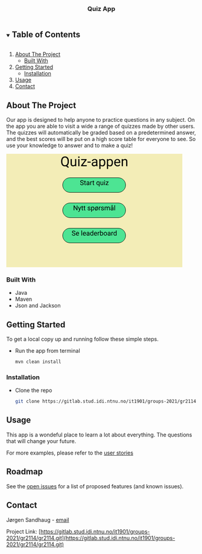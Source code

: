 <!-- PROJECT LOGO -->
<br />
<p align="center">

<h3 align="center">Quiz App</h3>


<!-- TABLE OF CONTENTS -->
<details open="open">
  <summary><h2 style="display: inline-block">Table of Contents</h2></summary>
  <ol>
    <li>
      <a href="#about-the-project">About The Project</a>
      <ul>
        <li><a href="#built-with">Built With</a></li>
      </ul>
    </li>
    <li>
      <a href="#getting-started">Getting Started</a>
      <ul>
        <li><a href="#installation">Installation</a></li>
      </ul>
    </li>
    <li><a href="#usage">Usage</a></li>
    <li><a href="#contact">Contact</a></li>
  </ol>
</details>



<!-- ABOUT THE PROJECT -->

## About The Project

<p>Our app is designed to help anyone to practice questions in any subject.
On the app you are able to visit a wide a range of quizzes made by other users. 
The quizzes will automatically be graded based on a predetermined answer, and the best scores will 
be put on a high score table for everyone to see.  
So use your knowledge to answer and to make a quiz!
</p>
<svg width="467" height="301" viewBox="0 0 467 301" fill="none" xmlns="http://www.w3.org/2000/svg">
<rect width="467" height="301" fill="#F3EDB7"/>
<path d="M165.947 21.0293C165.947 23.502 165.555 25.6348 164.77 27.4277C163.984 29.209 162.883 30.6035 161.465 31.6113L166.035 35.1973L163.732 37.3242L158.336 33.0352C157.492 33.2461 156.602 33.3516 155.664 33.3516C153.648 33.3516 151.861 32.8594 150.303 31.875C148.744 30.8789 147.531 29.4668 146.664 27.6387C145.809 25.7988 145.369 23.6719 145.346 21.2578V19.4121C145.346 16.9512 145.773 14.7773 146.629 12.8906C147.484 11.0039 148.691 9.5625 150.25 8.56641C151.82 7.55859 153.613 7.05469 155.629 7.05469C157.691 7.05469 159.502 7.55273 161.061 8.54883C162.631 9.54492 163.838 10.9805 164.682 12.8555C165.525 14.7188 165.947 16.8984 165.947 19.3945V21.0293ZM162.572 19.377C162.572 16.3652 161.969 14.0449 160.762 12.416C159.566 10.7754 157.855 9.95508 155.629 9.95508C153.508 9.95508 151.832 10.7695 150.602 12.3984C149.383 14.0156 148.756 16.2656 148.721 19.1484V21.0293C148.721 23.959 149.33 26.2676 150.549 27.9551C151.779 29.6426 153.484 30.4863 155.664 30.4863C157.844 30.4863 159.531 29.6953 160.727 28.1133C161.922 26.5195 162.537 24.2402 162.572 21.2754V19.377ZM182.383 31.1191C181.117 32.6074 179.26 33.3516 176.811 33.3516C174.783 33.3516 173.236 32.7656 172.17 31.5938C171.115 30.4102 170.582 28.6641 170.57 26.3555V13.9805H173.822V26.2676C173.822 29.1504 174.994 30.5918 177.338 30.5918C179.822 30.5918 181.475 29.666 182.295 27.8145V13.9805H185.547V33H182.453L182.383 31.1191ZM194.037 33H190.785V13.9805H194.037V33ZM190.521 8.93555C190.521 8.4082 190.68 7.96289 190.996 7.59961C191.324 7.23633 191.805 7.05469 192.438 7.05469C193.07 7.05469 193.551 7.23633 193.879 7.59961C194.207 7.96289 194.371 8.4082 194.371 8.93555C194.371 9.46289 194.207 9.90234 193.879 10.2539C193.551 10.6055 193.07 10.7812 192.438 10.7812C191.805 10.7812 191.324 10.6055 190.996 10.2539C190.68 9.90234 190.521 9.46289 190.521 8.93555ZM202.316 30.3457H213.443V33H198.344V30.6094L208.838 16.6699H198.502V13.9805H212.916V16.2832L202.316 30.3457ZM223.885 23.4551H215.307V20.8008H223.885V23.4551ZM238.809 33C238.621 32.625 238.469 31.957 238.352 30.9961C236.84 32.5664 235.035 33.3516 232.938 33.3516C231.062 33.3516 229.521 32.8242 228.314 31.7695C227.119 30.7031 226.521 29.3555 226.521 27.7266C226.521 25.7461 227.271 24.2109 228.771 23.1211C230.283 22.0195 232.404 21.4688 235.135 21.4688H238.299V19.9746C238.299 18.8379 237.959 17.9355 237.279 17.2676C236.6 16.5879 235.598 16.248 234.273 16.248C233.113 16.248 232.141 16.541 231.355 17.127C230.57 17.7129 230.178 18.4219 230.178 19.2539H226.908C226.908 18.3047 227.242 17.3906 227.91 16.5117C228.59 15.6211 229.504 14.918 230.652 14.4023C231.812 13.8867 233.084 13.6289 234.467 13.6289C236.658 13.6289 238.375 14.1797 239.617 15.2812C240.859 16.3711 241.504 17.877 241.551 19.7988V28.5527C241.551 30.2988 241.773 31.6875 242.219 32.7188V33H238.809ZM233.412 30.5215C234.432 30.5215 235.398 30.2578 236.312 29.7305C237.227 29.2031 237.889 28.5176 238.299 27.6738V23.7715H235.75C231.766 23.7715 229.773 24.9375 229.773 27.2695C229.773 28.2891 230.113 29.0859 230.793 29.6602C231.473 30.2344 232.346 30.5215 233.412 30.5215ZM262.715 23.7012C262.715 26.5957 262.053 28.9277 260.729 30.6973C259.404 32.4668 257.611 33.3516 255.35 33.3516C253.041 33.3516 251.225 32.6191 249.9 31.1543V40.3125H246.648V13.9805H249.619L249.777 16.0898C251.102 14.4492 252.941 13.6289 255.297 13.6289C257.582 13.6289 259.387 14.4902 260.711 16.2129C262.047 17.9355 262.715 20.332 262.715 23.4023V23.7012ZM259.463 23.332C259.463 21.1875 259.006 19.4941 258.092 18.252C257.178 17.0098 255.924 16.3887 254.33 16.3887C252.361 16.3887 250.885 17.2617 249.9 19.0078V28.0957C250.873 29.8301 252.361 30.6973 254.365 30.6973C255.924 30.6973 257.16 30.082 258.074 28.8516C259 27.6094 259.463 25.7695 259.463 23.332ZM282.93 23.7012C282.93 26.5957 282.268 28.9277 280.943 30.6973C279.619 32.4668 277.826 33.3516 275.564 33.3516C273.256 33.3516 271.439 32.6191 270.115 31.1543V40.3125H266.863V13.9805H269.834L269.992 16.0898C271.316 14.4492 273.156 13.6289 275.512 13.6289C277.797 13.6289 279.602 14.4902 280.926 16.2129C282.262 17.9355 282.93 20.332 282.93 23.4023V23.7012ZM279.678 23.332C279.678 21.1875 279.221 19.4941 278.307 18.252C277.393 17.0098 276.139 16.3887 274.545 16.3887C272.576 16.3887 271.1 17.2617 270.115 19.0078V28.0957C271.088 29.8301 272.576 30.6973 274.58 30.6973C276.139 30.6973 277.375 30.082 278.289 28.8516C279.215 27.6094 279.678 25.7695 279.678 23.332ZM294.971 33.3516C292.393 33.3516 290.295 32.5078 288.678 30.8203C287.061 29.1211 286.252 26.8535 286.252 24.0176V23.4199C286.252 21.5332 286.609 19.8516 287.324 18.375C288.051 16.8867 289.059 15.7266 290.348 14.8945C291.648 14.0508 293.055 13.6289 294.566 13.6289C297.039 13.6289 298.961 14.4434 300.332 16.0723C301.703 17.7012 302.389 20.0332 302.389 23.0684V24.4219H289.504C289.551 26.2969 290.096 27.8145 291.139 28.9746C292.193 30.123 293.529 30.6973 295.146 30.6973C296.295 30.6973 297.268 30.4629 298.064 29.9941C298.861 29.5254 299.559 28.9043 300.156 28.1309L302.143 29.6777C300.549 32.127 298.158 33.3516 294.971 33.3516ZM294.566 16.3008C293.254 16.3008 292.152 16.7812 291.262 17.7422C290.371 18.6914 289.82 20.0273 289.609 21.75H299.137V21.5039C299.043 19.8516 298.598 18.5742 297.801 17.6719C297.004 16.7578 295.926 16.3008 294.566 16.3008ZM309.244 13.9805L309.35 16.3711C310.803 14.543 312.701 13.6289 315.045 13.6289C319.064 13.6289 321.092 15.8965 321.127 20.4316V33H317.875V20.4141C317.863 19.043 317.547 18.0293 316.926 17.373C316.316 16.7168 315.361 16.3887 314.061 16.3887C313.006 16.3887 312.08 16.6699 311.283 17.2324C310.486 17.7949 309.865 18.5332 309.42 19.4473V33H306.168V13.9805H309.244Z" fill="black"/>
<rect x="149.5" y="130.5" width="167" height="39" rx="19.5" fill="#4DE493" stroke="black"/>
<path d="M188.562 150H186.865L180.423 140.139V150H178.727V137.203H180.423L186.883 147.108V137.203H188.562V150ZM194.415 147.618L196.63 140.49H198.37L194.547 151.468C193.955 153.05 193.015 153.841 191.726 153.841L191.418 153.814L190.812 153.7V152.382L191.251 152.417C191.802 152.417 192.229 152.306 192.534 152.083C192.845 151.86 193.1 151.453 193.299 150.861L193.659 149.895L190.267 140.49H192.042L194.415 147.618ZM202.035 138.188V140.49H203.811V141.747H202.035V147.645C202.035 148.025 202.114 148.312 202.272 148.506C202.431 148.693 202.7 148.787 203.081 148.787C203.269 148.787 203.526 148.752 203.854 148.682V150C203.427 150.117 203.011 150.176 202.606 150.176C201.88 150.176 201.332 149.956 200.963 149.517C200.594 149.077 200.409 148.453 200.409 147.645V141.747H198.678V140.49H200.409V138.188H202.035ZM207.924 138.188V140.49H209.699V141.747H207.924V147.645C207.924 148.025 208.003 148.312 208.161 148.506C208.319 148.693 208.589 148.787 208.97 148.787C209.157 148.787 209.415 148.752 209.743 148.682V150C209.315 150.117 208.899 150.176 208.495 150.176C207.769 150.176 207.221 149.956 206.852 149.517C206.482 149.077 206.298 148.453 206.298 147.645V141.747H204.566V140.49H206.298V138.188H207.924ZM221.608 147.478C221.608 147.038 221.441 146.698 221.107 146.458C220.779 146.212 220.202 146.001 219.376 145.825C218.556 145.649 217.902 145.438 217.416 145.192C216.936 144.946 216.578 144.653 216.344 144.313C216.115 143.974 216.001 143.569 216.001 143.101C216.001 142.321 216.329 141.662 216.985 141.123C217.647 140.584 218.491 140.314 219.517 140.314C220.595 140.314 221.468 140.593 222.136 141.149C222.81 141.706 223.146 142.418 223.146 143.285H221.512C221.512 142.84 221.321 142.456 220.94 142.134C220.565 141.812 220.091 141.65 219.517 141.65C218.925 141.65 218.462 141.779 218.128 142.037C217.794 142.295 217.627 142.632 217.627 143.048C217.627 143.44 217.782 143.736 218.093 143.936C218.403 144.135 218.963 144.325 219.771 144.507C220.586 144.688 221.245 144.905 221.749 145.157C222.253 145.409 222.625 145.714 222.865 146.071C223.111 146.423 223.234 146.854 223.234 147.363C223.234 148.213 222.895 148.896 222.215 149.411C221.535 149.921 220.653 150.176 219.569 150.176C218.808 150.176 218.134 150.041 217.548 149.771C216.962 149.502 216.502 149.127 216.168 148.646C215.84 148.16 215.676 147.636 215.676 147.073H217.302C217.331 147.618 217.548 148.052 217.952 148.374C218.362 148.69 218.901 148.849 219.569 148.849C220.185 148.849 220.677 148.726 221.046 148.479C221.421 148.228 221.608 147.894 221.608 147.478ZM233.386 145.351C233.386 146.798 233.055 147.964 232.393 148.849C231.73 149.733 230.834 150.176 229.703 150.176C228.549 150.176 227.641 149.81 226.979 149.077V153.656H225.353V140.49H226.838L226.917 141.545C227.579 140.725 228.499 140.314 229.677 140.314C230.819 140.314 231.722 140.745 232.384 141.606C233.052 142.468 233.386 143.666 233.386 145.201V145.351ZM231.76 145.166C231.76 144.094 231.531 143.247 231.074 142.626C230.617 142.005 229.99 141.694 229.193 141.694C228.209 141.694 227.471 142.131 226.979 143.004V147.548C227.465 148.415 228.209 148.849 229.211 148.849C229.99 148.849 230.608 148.541 231.065 147.926C231.528 147.305 231.76 146.385 231.76 145.166ZM235.029 145.157C235.029 144.226 235.208 143.391 235.565 142.652C235.929 141.908 236.438 141.334 237.095 140.93C237.757 140.52 238.507 140.314 239.345 140.314C239.989 140.314 240.587 140.438 241.138 140.684L241.779 139.383H242.869L241.973 141.185C243.115 142.087 243.687 143.476 243.687 145.351C243.687 146.276 243.505 147.111 243.142 147.855C242.778 148.6 242.269 149.174 241.612 149.578C240.956 149.977 240.206 150.176 239.362 150.176C238.753 150.176 238.196 150.073 237.692 149.868L237.042 151.178H235.952L236.831 149.394C235.63 148.521 235.029 147.108 235.029 145.157ZM236.655 145.351C236.655 146.487 236.939 147.381 237.508 148.031L240.522 141.932C240.159 141.744 239.767 141.65 239.345 141.65C238.536 141.65 237.886 141.97 237.394 142.608C236.901 143.247 236.655 144.161 236.655 145.351ZM242.052 145.157C242.052 144.091 241.797 143.232 241.287 142.582L238.299 148.629C238.621 148.775 238.976 148.849 239.362 148.849C240.177 148.849 240.827 148.529 241.313 147.891C241.806 147.246 242.052 146.382 242.052 145.298V145.157ZM250.252 141.949C250.006 141.908 249.739 141.888 249.452 141.888C248.386 141.888 247.662 142.342 247.281 143.25V150H245.655V140.49H247.237L247.264 141.589C247.797 140.739 248.553 140.314 249.531 140.314C249.848 140.314 250.088 140.355 250.252 140.438V141.949ZM257.292 147.478C257.292 147.038 257.125 146.698 256.791 146.458C256.463 146.212 255.886 146.001 255.06 145.825C254.239 145.649 253.586 145.438 253.1 145.192C252.619 144.946 252.262 144.653 252.027 144.313C251.799 143.974 251.685 143.569 251.685 143.101C251.685 142.321 252.013 141.662 252.669 141.123C253.331 140.584 254.175 140.314 255.2 140.314C256.278 140.314 257.151 140.593 257.819 141.149C258.493 141.706 258.83 142.418 258.83 143.285H257.195C257.195 142.84 257.005 142.456 256.624 142.134C256.249 141.812 255.774 141.65 255.2 141.65C254.608 141.65 254.146 141.779 253.812 142.037C253.478 142.295 253.311 142.632 253.311 143.048C253.311 143.44 253.466 143.736 253.776 143.936C254.087 144.135 254.646 144.325 255.455 144.507C256.27 144.688 256.929 144.905 257.433 145.157C257.937 145.409 258.309 145.714 258.549 146.071C258.795 146.423 258.918 146.854 258.918 147.363C258.918 148.213 258.578 148.896 257.898 149.411C257.219 149.921 256.337 150.176 255.253 150.176C254.491 150.176 253.817 150.041 253.231 149.771C252.646 149.502 252.186 149.127 251.852 148.646C251.523 148.16 251.359 147.636 251.359 147.073H252.985C253.015 147.618 253.231 148.052 253.636 148.374C254.046 148.69 254.585 148.849 255.253 148.849C255.868 148.849 256.36 148.726 256.729 148.479C257.104 148.228 257.292 147.894 257.292 147.478ZM262.565 140.49L262.609 141.545C263.307 140.725 264.247 140.314 265.431 140.314C266.761 140.314 267.666 140.824 268.146 141.844C268.463 141.387 268.873 141.018 269.377 140.736C269.887 140.455 270.487 140.314 271.179 140.314C273.265 140.314 274.325 141.419 274.36 143.628V150H272.734V143.725C272.734 143.045 272.579 142.538 272.269 142.204C271.958 141.864 271.437 141.694 270.704 141.694C270.101 141.694 269.6 141.876 269.201 142.239C268.803 142.597 268.571 143.08 268.507 143.689V150H266.872V143.769C266.872 142.386 266.195 141.694 264.842 141.694C263.775 141.694 263.046 142.148 262.653 143.057V150H261.027V140.49H262.565ZM282.692 150C282.599 149.812 282.522 149.479 282.464 148.998C281.708 149.783 280.806 150.176 279.757 150.176C278.819 150.176 278.049 149.912 277.445 149.385C276.848 148.852 276.549 148.178 276.549 147.363C276.549 146.373 276.924 145.605 277.674 145.061C278.43 144.51 279.49 144.234 280.855 144.234H282.438V143.487C282.438 142.919 282.268 142.468 281.928 142.134C281.588 141.794 281.087 141.624 280.425 141.624C279.845 141.624 279.358 141.771 278.966 142.063C278.573 142.356 278.377 142.711 278.377 143.127H276.742C276.742 142.652 276.909 142.195 277.243 141.756C277.583 141.311 278.04 140.959 278.614 140.701C279.194 140.443 279.83 140.314 280.521 140.314C281.617 140.314 282.476 140.59 283.097 141.141C283.718 141.686 284.04 142.438 284.063 143.399V147.776C284.063 148.649 284.175 149.344 284.397 149.859V150H282.692ZM279.994 148.761C280.504 148.761 280.987 148.629 281.444 148.365C281.901 148.102 282.232 147.759 282.438 147.337V145.386H281.163C279.171 145.386 278.175 145.969 278.175 147.135C278.175 147.645 278.345 148.043 278.685 148.33C279.024 148.617 279.461 148.761 279.994 148.761ZM282.587 137.528C282.587 138.038 282.405 138.466 282.042 138.812C281.679 139.151 281.23 139.321 280.697 139.321C280.158 139.321 279.707 139.148 279.344 138.803C278.986 138.457 278.808 138.032 278.808 137.528C278.808 137.024 278.986 136.594 279.344 136.236C279.707 135.879 280.158 135.7 280.697 135.7C281.236 135.7 281.685 135.879 282.042 136.236C282.405 136.594 282.587 137.024 282.587 137.528ZM279.678 137.528C279.678 137.804 279.774 138.041 279.968 138.24C280.167 138.439 280.41 138.539 280.697 138.539C280.979 138.539 281.219 138.442 281.418 138.249C281.617 138.056 281.717 137.815 281.717 137.528C281.717 137.241 281.617 136.998 281.418 136.799C281.225 136.594 280.984 136.491 280.697 136.491C280.404 136.491 280.161 136.594 279.968 136.799C279.774 137.004 279.678 137.247 279.678 137.528ZM288.379 150H286.753V136.5H288.379V150Z" fill="black"/>
<rect x="149.5" y="197.5" width="167" height="39" rx="19.5" fill="#4DE493" stroke="black"/>
<path d="M178.524 211.296C177.077 210.88 176.022 210.37 175.36 209.767C174.704 209.157 174.376 208.407 174.376 207.517C174.376 206.509 174.777 205.677 175.58 205.021C176.389 204.358 177.438 204.027 178.727 204.027C179.605 204.027 180.388 204.197 181.073 204.537C181.765 204.877 182.298 205.346 182.673 205.943C183.054 206.541 183.244 207.194 183.244 207.903H181.548C181.548 207.13 181.302 206.523 180.81 206.084C180.317 205.639 179.623 205.416 178.727 205.416C177.895 205.416 177.244 205.601 176.775 205.97C176.312 206.333 176.081 206.84 176.081 207.49C176.081 208.012 176.301 208.454 176.74 208.817C177.186 209.175 177.938 209.503 178.999 209.802C180.065 210.101 180.897 210.432 181.495 210.795C182.099 211.152 182.544 211.571 182.831 212.052C183.124 212.532 183.271 213.098 183.271 213.748C183.271 214.785 182.866 215.617 182.058 216.244C181.249 216.865 180.168 217.176 178.814 217.176C177.936 217.176 177.115 217.009 176.354 216.675C175.592 216.335 175.003 215.872 174.587 215.286C174.177 214.7 173.972 214.035 173.972 213.291H175.668C175.668 214.064 175.952 214.677 176.521 215.128C177.095 215.573 177.859 215.796 178.814 215.796C179.705 215.796 180.388 215.614 180.862 215.251C181.337 214.888 181.574 214.393 181.574 213.766C181.574 213.139 181.354 212.655 180.915 212.315C180.476 211.97 179.679 211.63 178.524 211.296ZM189.133 217.176C187.844 217.176 186.795 216.754 185.986 215.91C185.178 215.061 184.773 213.927 184.773 212.509V212.21C184.773 211.267 184.952 210.426 185.31 209.688C185.673 208.943 186.177 208.363 186.821 207.947C187.472 207.525 188.175 207.314 188.931 207.314C190.167 207.314 191.128 207.722 191.813 208.536C192.499 209.351 192.842 210.517 192.842 212.034V212.711H186.399C186.423 213.648 186.695 214.407 187.217 214.987C187.744 215.562 188.412 215.849 189.221 215.849C189.795 215.849 190.281 215.731 190.68 215.497C191.078 215.263 191.427 214.952 191.726 214.565L192.719 215.339C191.922 216.563 190.727 217.176 189.133 217.176ZM188.931 208.65C188.274 208.65 187.724 208.891 187.278 209.371C186.833 209.846 186.558 210.514 186.452 211.375H191.216V211.252C191.169 210.426 190.946 209.787 190.548 209.336C190.149 208.879 189.61 208.65 188.931 208.65ZM200.963 217H199.337V203.5H200.963V217ZM207.52 217.176C206.23 217.176 205.182 216.754 204.373 215.91C203.564 215.061 203.16 213.927 203.16 212.509V212.21C203.16 211.267 203.339 210.426 203.696 209.688C204.06 208.943 204.563 208.363 205.208 207.947C205.858 207.525 206.562 207.314 207.317 207.314C208.554 207.314 209.515 207.722 210.2 208.536C210.886 209.351 211.229 210.517 211.229 212.034V212.711H204.786C204.81 213.648 205.082 214.407 205.604 214.987C206.131 215.562 206.799 215.849 207.607 215.849C208.182 215.849 208.668 215.731 209.066 215.497C209.465 215.263 209.813 214.952 210.112 214.565L211.105 215.339C210.309 216.563 209.113 217.176 207.52 217.176ZM207.317 208.65C206.661 208.65 206.11 208.891 205.665 209.371C205.22 209.846 204.944 210.514 204.839 211.375H209.603V211.252C209.556 210.426 209.333 209.787 208.935 209.336C208.536 208.879 207.997 208.65 207.317 208.65ZM218.989 217C218.896 216.812 218.819 216.479 218.761 215.998C218.005 216.783 217.103 217.176 216.054 217.176C215.116 217.176 214.346 216.912 213.742 216.385C213.145 215.852 212.846 215.178 212.846 214.363C212.846 213.373 213.221 212.605 213.971 212.061C214.727 211.51 215.787 211.234 217.152 211.234H218.734V210.487C218.734 209.919 218.564 209.468 218.225 209.134C217.885 208.794 217.384 208.624 216.722 208.624C216.142 208.624 215.655 208.771 215.263 209.063C214.87 209.356 214.674 209.711 214.674 210.127H213.039C213.039 209.652 213.206 209.195 213.54 208.756C213.88 208.311 214.337 207.959 214.911 207.701C215.491 207.443 216.127 207.314 216.818 207.314C217.914 207.314 218.772 207.59 219.394 208.141C220.015 208.686 220.337 209.438 220.36 210.399V214.776C220.36 215.649 220.472 216.344 220.694 216.859V217H218.989ZM216.291 215.761C216.801 215.761 217.284 215.629 217.741 215.365C218.198 215.102 218.529 214.759 218.734 214.337V212.386H217.46C215.468 212.386 214.472 212.969 214.472 214.135C214.472 214.645 214.642 215.043 214.981 215.33C215.321 215.617 215.758 215.761 216.291 215.761ZM222.514 212.166C222.514 210.707 222.859 209.535 223.551 208.65C224.242 207.76 225.147 207.314 226.267 207.314C227.38 207.314 228.262 207.695 228.912 208.457V203.5H230.538V217H229.044L228.965 215.98C228.314 216.777 227.409 217.176 226.249 217.176C225.147 217.176 224.248 216.725 223.551 215.822C222.859 214.92 222.514 213.742 222.514 212.289V212.166ZM224.14 212.351C224.14 213.429 224.362 214.272 224.808 214.882C225.253 215.491 225.868 215.796 226.653 215.796C227.685 215.796 228.438 215.333 228.912 214.407V210.039C228.426 209.143 227.679 208.694 226.671 208.694C225.874 208.694 225.253 209.002 224.808 209.617C224.362 210.232 224.14 211.144 224.14 212.351ZM237.016 217.176C235.727 217.176 234.678 216.754 233.869 215.91C233.061 215.061 232.656 213.927 232.656 212.509V212.21C232.656 211.267 232.835 210.426 233.192 209.688C233.556 208.943 234.06 208.363 234.704 207.947C235.354 207.525 236.058 207.314 236.813 207.314C238.05 207.314 239.011 207.722 239.696 208.536C240.382 209.351 240.725 210.517 240.725 212.034V212.711H234.282C234.306 213.648 234.578 214.407 235.1 214.987C235.627 215.562 236.295 215.849 237.104 215.849C237.678 215.849 238.164 215.731 238.562 215.497C238.961 215.263 239.31 214.952 239.608 214.565L240.602 215.339C239.805 216.563 238.609 217.176 237.016 217.176ZM236.813 208.65C236.157 208.65 235.606 208.891 235.161 209.371C234.716 209.846 234.44 210.514 234.335 211.375H239.099V211.252C239.052 210.426 238.829 209.787 238.431 209.336C238.032 208.879 237.493 208.65 236.813 208.65ZM247.211 208.949C246.965 208.908 246.698 208.888 246.411 208.888C245.345 208.888 244.621 209.342 244.24 210.25V217H242.614V207.49H244.196L244.223 208.589C244.756 207.739 245.512 207.314 246.49 207.314C246.807 207.314 247.047 207.355 247.211 207.438V208.949ZM256.765 212.351C256.765 213.804 256.431 214.973 255.763 215.857C255.095 216.736 254.198 217.176 253.073 217.176C251.872 217.176 250.943 216.751 250.287 215.901L250.208 217H248.714V203.5H250.34V208.536C250.996 207.722 251.901 207.314 253.056 207.314C254.21 207.314 255.115 207.751 255.771 208.624C256.434 209.497 256.765 210.692 256.765 212.21V212.351ZM255.139 212.166C255.139 211.059 254.925 210.203 254.497 209.6C254.069 208.996 253.454 208.694 252.651 208.694C251.579 208.694 250.809 209.192 250.34 210.188V214.302C250.838 215.298 251.614 215.796 252.669 215.796C253.448 215.796 254.055 215.494 254.488 214.891C254.922 214.287 255.139 213.379 255.139 212.166ZM258.391 212.157C258.391 211.226 258.572 210.388 258.936 209.644C259.305 208.899 259.814 208.325 260.465 207.921C261.121 207.517 261.868 207.314 262.706 207.314C264.001 207.314 265.047 207.763 265.844 208.659C266.646 209.556 267.048 210.748 267.048 212.236V212.351C267.048 213.276 266.869 214.108 266.512 214.847C266.16 215.579 265.653 216.15 264.991 216.561C264.335 216.971 263.579 217.176 262.724 217.176C261.435 217.176 260.389 216.728 259.586 215.831C258.789 214.935 258.391 213.748 258.391 212.271V212.157ZM260.025 212.351C260.025 213.405 260.269 214.252 260.755 214.891C261.247 215.529 261.903 215.849 262.724 215.849C263.55 215.849 264.206 215.526 264.692 214.882C265.179 214.231 265.422 213.323 265.422 212.157C265.422 211.114 265.173 210.271 264.675 209.626C264.183 208.976 263.526 208.65 262.706 208.65C261.903 208.65 261.256 208.97 260.764 209.608C260.271 210.247 260.025 211.161 260.025 212.351ZM274.958 217C274.864 216.812 274.788 216.479 274.729 215.998C273.974 216.783 273.071 217.176 272.022 217.176C271.085 217.176 270.314 216.912 269.711 216.385C269.113 215.852 268.814 215.178 268.814 214.363C268.814 213.373 269.189 212.605 269.939 212.061C270.695 211.51 271.756 211.234 273.121 211.234H274.703V210.487C274.703 209.919 274.533 209.468 274.193 209.134C273.854 208.794 273.353 208.624 272.69 208.624C272.11 208.624 271.624 208.771 271.231 209.063C270.839 209.356 270.643 209.711 270.643 210.127H269.008C269.008 209.652 269.175 209.195 269.509 208.756C269.849 208.311 270.306 207.959 270.88 207.701C271.46 207.443 272.096 207.314 272.787 207.314C273.883 207.314 274.741 207.59 275.362 208.141C275.983 208.686 276.306 209.438 276.329 210.399V214.776C276.329 215.649 276.44 216.344 276.663 216.859V217H274.958ZM272.26 215.761C272.77 215.761 273.253 215.629 273.71 215.365C274.167 215.102 274.498 214.759 274.703 214.337V212.386H273.429C271.437 212.386 270.44 212.969 270.44 214.135C270.44 214.645 270.61 215.043 270.95 215.33C271.29 215.617 271.727 215.761 272.26 215.761ZM283.475 208.949C283.229 208.908 282.962 208.888 282.675 208.888C281.608 208.888 280.885 209.342 280.504 210.25V217H278.878V207.49H280.46L280.486 208.589C281.02 207.739 281.775 207.314 282.754 207.314C283.07 207.314 283.311 207.355 283.475 207.438V208.949ZM284.406 212.166C284.406 210.707 284.752 209.535 285.443 208.65C286.135 207.76 287.04 207.314 288.159 207.314C289.272 207.314 290.154 207.695 290.805 208.457V203.5H292.431V217H290.937L290.857 215.98C290.207 216.777 289.302 217.176 288.142 217.176C287.04 217.176 286.141 216.725 285.443 215.822C284.752 214.92 284.406 213.742 284.406 212.289V212.166ZM286.032 212.351C286.032 213.429 286.255 214.272 286.7 214.882C287.146 215.491 287.761 215.796 288.546 215.796C289.577 215.796 290.33 215.333 290.805 214.407V210.039C290.318 209.143 289.571 208.694 288.563 208.694C287.767 208.694 287.146 209.002 286.7 209.617C286.255 210.232 286.032 211.144 286.032 212.351Z" fill="black"/>
<rect x="149.5" y="63.5" width="167" height="39" rx="19.5" fill="#4DE493" stroke="black"/>
<path d="M200.392 77.2959C198.944 76.8799 197.89 76.3701 197.228 75.7666C196.571 75.1572 196.243 74.4072 196.243 73.5166C196.243 72.5088 196.645 71.6768 197.447 71.0205C198.256 70.3584 199.305 70.0273 200.594 70.0273C201.473 70.0273 202.255 70.1973 202.94 70.5371C203.632 70.877 204.165 71.3457 204.54 71.9434C204.921 72.541 205.111 73.1943 205.111 73.9033H203.415C203.415 73.1299 203.169 72.5234 202.677 72.084C202.185 71.6387 201.49 71.416 200.594 71.416C199.762 71.416 199.111 71.6006 198.643 71.9697C198.18 72.333 197.948 72.8398 197.948 73.4902C197.948 74.0117 198.168 74.4541 198.607 74.8174C199.053 75.1748 199.806 75.5029 200.866 75.8018C201.933 76.1006 202.765 76.4316 203.362 76.7949C203.966 77.1523 204.411 77.5713 204.698 78.0518C204.991 78.5322 205.138 79.0977 205.138 79.748C205.138 80.7852 204.733 81.6172 203.925 82.2441C203.116 82.8652 202.035 83.1758 200.682 83.1758C199.803 83.1758 198.982 83.0088 198.221 82.6748C197.459 82.335 196.87 81.8721 196.454 81.2861C196.044 80.7002 195.839 80.0352 195.839 79.291H197.535C197.535 80.0645 197.819 80.6768 198.388 81.1279C198.962 81.5732 199.727 81.7959 200.682 81.7959C201.572 81.7959 202.255 81.6143 202.729 81.251C203.204 80.8877 203.441 80.3926 203.441 79.7656C203.441 79.1387 203.222 78.6553 202.782 78.3154C202.343 77.9697 201.546 77.6299 200.392 77.2959ZM209.26 71.1875V73.4902H211.035V74.7471H209.26V80.6445C209.26 81.0254 209.339 81.3125 209.497 81.5059C209.655 81.6934 209.925 81.7871 210.306 81.7871C210.493 81.7871 210.751 81.752 211.079 81.6816V83C210.651 83.1172 210.235 83.1758 209.831 83.1758C209.104 83.1758 208.557 82.9561 208.188 82.5166C207.818 82.0771 207.634 81.4531 207.634 80.6445V74.7471H205.902V73.4902H207.634V71.1875H209.26ZM218.813 83C218.72 82.8125 218.644 82.4785 218.585 81.998C217.829 82.7832 216.927 83.1758 215.878 83.1758C214.94 83.1758 214.17 82.9121 213.566 82.3848C212.969 81.8516 212.67 81.1777 212.67 80.3633C212.67 79.373 213.045 78.6055 213.795 78.0605C214.551 77.5098 215.611 77.2344 216.977 77.2344H218.559V76.4873C218.559 75.9189 218.389 75.4678 218.049 75.1338C217.709 74.7939 217.208 74.624 216.546 74.624C215.966 74.624 215.479 74.7705 215.087 75.0635C214.694 75.3564 214.498 75.7109 214.498 76.127H212.863C212.863 75.6523 213.03 75.1953 213.364 74.7559C213.704 74.3105 214.161 73.959 214.735 73.7012C215.315 73.4434 215.951 73.3145 216.643 73.3145C217.738 73.3145 218.597 73.5898 219.218 74.1406C219.839 74.6855 220.161 75.4385 220.185 76.3994V80.7764C220.185 81.6494 220.296 82.3438 220.519 82.8594V83H218.813ZM216.115 81.7607C216.625 81.7607 217.108 81.6289 217.565 81.3652C218.022 81.1016 218.354 80.7588 218.559 80.3369V78.3857H217.284C215.292 78.3857 214.296 78.9688 214.296 80.1348C214.296 80.6445 214.466 81.043 214.806 81.3301C215.146 81.6172 215.582 81.7607 216.115 81.7607ZM227.33 74.9492C227.084 74.9082 226.817 74.8877 226.53 74.8877C225.464 74.8877 224.74 75.3418 224.359 76.25V83H222.733V73.4902H224.315L224.342 74.5889C224.875 73.7393 225.631 73.3145 226.609 73.3145C226.926 73.3145 227.166 73.3555 227.33 73.4375V74.9492ZM231.479 71.1875V73.4902H233.254V74.7471H231.479V80.6445C231.479 81.0254 231.558 81.3125 231.716 81.5059C231.874 81.6934 232.144 81.7871 232.524 81.7871C232.712 81.7871 232.97 81.752 233.298 81.6816V83C232.87 83.1172 232.454 83.1758 232.05 83.1758C231.323 83.1758 230.775 82.9561 230.406 82.5166C230.037 82.0771 229.853 81.4531 229.853 80.6445V74.7471H228.121V73.4902H229.853V71.1875H231.479ZM239.23 78.166C239.23 76.6719 239.573 75.4912 240.259 74.624C240.944 73.751 241.864 73.3145 243.019 73.3145C244.144 73.3145 245.031 73.6924 245.682 74.4482L245.752 73.4902H247.246V86.6562H245.62V82.1211C244.964 82.8242 244.091 83.1758 243.001 83.1758C241.853 83.1758 240.936 82.7305 240.25 81.8398C239.57 80.9434 239.23 79.7568 239.23 78.2803V78.166ZM240.856 78.3506C240.856 79.4404 241.085 80.2959 241.542 80.917C242.005 81.5381 242.626 81.8486 243.405 81.8486C244.372 81.8486 245.11 81.4209 245.62 80.5654V75.9072C245.104 75.0693 244.372 74.6504 243.423 74.6504C242.638 74.6504 242.014 74.9639 241.551 75.5908C241.088 76.2119 240.856 77.1318 240.856 78.3506ZM255.728 82.0596C255.095 82.8037 254.166 83.1758 252.941 83.1758C251.928 83.1758 251.154 82.8828 250.621 82.2969C250.094 81.7051 249.827 80.832 249.821 79.6777V73.4902H251.447V79.6338C251.447 81.0752 252.033 81.7959 253.205 81.7959C254.447 81.7959 255.273 81.333 255.684 80.4072V73.4902H257.31V83H255.763L255.728 82.0596ZM261.555 83H259.929V73.4902H261.555V83ZM259.797 70.9678C259.797 70.7041 259.876 70.4814 260.034 70.2998C260.198 70.1182 260.438 70.0273 260.755 70.0273C261.071 70.0273 261.312 70.1182 261.476 70.2998C261.64 70.4814 261.722 70.7041 261.722 70.9678C261.722 71.2314 261.64 71.4512 261.476 71.627C261.312 71.8027 261.071 71.8906 260.755 71.8906C260.438 71.8906 260.198 71.8027 260.034 71.627C259.876 71.4512 259.797 71.2314 259.797 70.9678ZM265.694 81.6729H271.258V83H263.708V81.8047L268.955 74.835H263.787V73.4902H270.994V74.6416L265.694 81.6729Z" fill="black"/>
</svg>

### Built With

* Java
* Maven
* Json and Jackson

<!-- GETTING STARTED -->

## Getting Started

To get a local copy up and running follow these simple steps.

* Run the app from terminal
  ```sh
  mvn clean install
  ```

### Installation

* Clone the repo
   ```sh
   git clone https://gitlab.stud.idi.ntnu.no/it1901/groups-2021/gr2114/gr2114.git
   ```

<!-- USAGE EXAMPLES -->

## Usage

This app is a wondeful place to learn a lot about everything. The questions that will change your future.

For more examples, please refer to
the [user stories](https://gitlab.stud.idi.ntnu.no/it1901/groups-2021/gr2114/gr2114/-/blob/main/user-stories.md)



<!-- ROADMAP -->

## Roadmap

See the [open issues](https://gitlab.stud.idi.ntnu.no/it1901/groups-2021/gr2114/gr2114/-/issues) for a list of proposed
features (and known issues).



<!-- CONTACT -->

## Contact

Jørgen Sandhaug - [email](joreksa@stud.ntnu.no)

Project
Link: [https://gitlab.stud.idi.ntnu.no/it1901/groups-2021/gr2114/gr2114.git](https://gitlab.stud.idi.ntnu.no/it1901/groups-2021/gr2114/gr2114.git)









